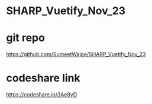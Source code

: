 # SHARP_Vuetify_Nov_23

# git repo

https://github.com/SumeetWajpe/SHARP_Vuetify_Nov_23


# codeshare link

https://codeshare.io/3Ae8yD